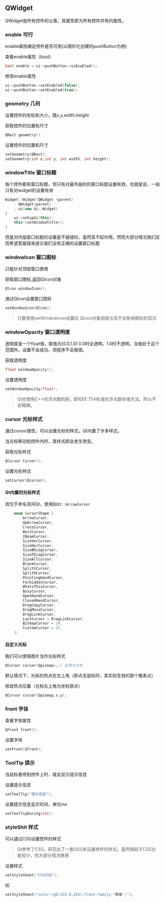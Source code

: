 ## QWidget

QWidget是所有控件的父类，其属性即为所有控件共有的属性。

### enable 可行
 enable属性确定控件是否可用(以图形化创建的pushButton为例)

查看enable属性（bool）
```C++
bool enable = ui->pushButton->isEnabled();
```

修改enable属性
```C++
ui->pushButton->setEnabled(false);
ui->pushButton->setEnabled(true);
```

### geometry 几何

设置控件的坐标和大小，既x,y,width,height

获取控件的位置和尺寸
```C++
QRect geometry()
```



设置控件的位置和尺寸
```C++
setGeometry(QRect);
setGeometry(int x,int y, int width, int height);
```


### windowTitle 窗口标题

每个控件都有窗口标题，但只有对最外层的的窗口标题设置有效。也就是说，一般只有对widget的设置有效
```C++
Widget::Widget(QWidget *parent)
    : QWidget(parent)
    , ui(new Ui::Widget)
{
    ui->setupUi(this);
    this->setWindowTitle();
}
```

但是对内层窗口标题的设置是不报错的，虽然其不起作用。然而大部分情况我们反而希望其报错来提示我们没有正确的设置窗口标题

### windowlcon 窗口图标
只能针对顶层窗口使用

获取窗口图标,返回QIcon对象
```C++
Qlcon windowIcon();
```
通过QIcon设置窗口图标
```C++
setWindowIcon(Qlcon);
```

> 只要使用setWindowIcon设置后 QIcon对象销毁与否不会影响图标的显示

### windowOpacity 窗口透明度

透明度是一个float值，取值为\[0.0,1.0\] 0.0时全透明，1.0时不透明。当值处于这个范围外，设置不会成功，但程序不会报错。

获取透明度
```C++
float windowOpacity();
```

设置透明度
```C++
setWindowOpacity(float);
```
>Qt也使用C++的浮点数机制，即IEEE 754标准的浮点数存储方法。所以不会精确。

### cursor 光标样式

通过cursor属性，可以设置光标的样式。Qt内置了许多样式。

当光标移动到控件内时，其样式即会发生改变。

获取光标样式
```C++
QCursor Cursor();
```

设置光标样式
```C++
setCursor(Qcursor);
```

#### Qt内置的光标样式
其位于命名空间Qt，使用如`Qt::ArrowCursor`
```C++
    enum CursorShape {
        ArrowCursor,
        UpArrowCursor,
        CrossCursor,
        WaitCursor,
        IBeamCursor,
        SizeVerCursor,
        SizeHorCursor,
        SizeBDiagCursor,
        SizeFDiagCursor,
        SizeAllCursor,
        BlankCursor,
        SplitVCursor,
        SplitHCursor,
        PointingHandCursor,
        ForbiddenCursor,
        WhatsThisCursor,
        BusyCursor,
        OpenHandCursor,
        ClosedHandCursor,
        DragCopyCursor,
        DragMoveCursor,
        DragLinkCursor,
        LastCursor = DragLinkCursor,
        BitmapCursor = 24,
        CustomCursor = 25
    };
```
#### 自定义光标

我们可以使用图片当作光标样式

```C++
QCursor cursor(Qpixmap);// 应用为光标
```

默认情况下，光标的热点在左上角（即点击鼠标时，其实际生效的那个像素点）

修改热点位置（光标左上角为坐标原点）
```C++
QCursor cursor(Qpixmap,x,y);
```

### front 字体

查看字体属性
```C++
QFront front();
```

设置字体
```C++
setFront(Qfront);
```

### ToolTip 提示

当鼠标悬停到控件上时，就会显示提示信息

设置提示信息
```C++
setToolTip("提示信息");
```

设置提示信息显示时间，单位ms
```C++
setToolTipDuring(int);
```


### styleShit 样式

可以通过CSS设置控件的样式

> Qt参考了CSS，研究出了一套QSS来设置控件的样式。虽然相较于CSS功能较少，但大部分情况够用

设置样式
```C++
setStyleSheet("CSS代码");
```

如
```C++
setStyleSheet("color:rgb(255,0,255);front-family:"宋体";");
```
